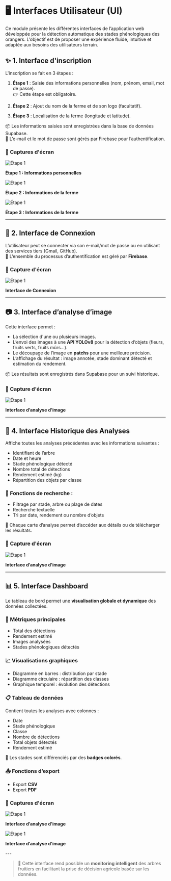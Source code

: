 # 🖥️ Interfaces Utilisateur (UI)

Ce module présente les différentes interfaces de l’application web développée pour la détection automatique des stades phénologiques des orangers. L’objectif est de proposer une expérience fluide, intuitive et adaptée aux besoins des utilisateurs terrain.

## ✨ 1. Interface d'inscription

L'inscription se fait en 3 étapes :

1. **Étape 1** : Saisie des informations personnelles (nom, prénom, email, mot de passe).  
   👉 Cette étape est obligatoire.

2. **Étape 2** : Ajout du nom de la ferme et de son logo (facultatif).

3. **Étape 3** : Localisation de la ferme (longitude et latitude).

📦 Les informations saisies sont enregistrées dans la base de données Supabase.  
🔐 L’e-mail et le mot de passe sont gérés par Firebase pour l’authentification.

### 📸 Captures d'écran

<div style={{ display: "flex", justifyContent: "space-around", alignItems: "center", flexWrap: "wrap" }}>
  <div style={{ textAlign: "center", width: "85%" }}>
    <img  src={require('/static/img/MLops/auth1.jpg').default}   alt="Étape 1" style={{ maxWidth: "95%", borderRadius: "10px" }} />
    <p><strong>Étape 1 : Informations personnelles</strong></p>
  </div>
</div>

<div style={{ display: "flex", justifyContent: "space-around", alignItems: "center", flexWrap: "wrap" }}>
  <div style={{ textAlign: "center", width: "85%" }}>
    <img  src={require('/static/img/MLops/FermeAuth.jpg').default}   alt="Étape 1" style={{ maxWidth: "95%", borderRadius: "10px" }} />
    <p><strong>Étape 2 : Informations de la ferme</strong></p>
  </div>
</div>

<div style={{ display: "flex", justifyContent: "space-around", alignItems: "center", flexWrap: "wrap" }}>
  <div style={{ textAlign: "center", width: "85%" }}>
    <img  src={require('/static/img/MLops/Localisation.jpg').default}   alt="Étape 1" style={{ maxWidth: "95%", borderRadius: "10px" }} />
    <p><strong>Étape 3 : Informations de la ferme</strong></p>
  </div>
</div>

---

## 🔐 2. Interface de Connexion

L’utilisateur peut se connecter via son e-mail/mot de passe ou en utilisant des services tiers (Gmail, GitHub).  
🔐 L’ensemble du processus d’authentification est géré par **Firebase**.

### 📸 Capture d'écran
<div style={{ display: "flex", justifyContent: "space-around", alignItems: "center", flexWrap: "wrap" }}>
  <div style={{ textAlign: "center", width: "85%" }}>
    <img  src={require('/static/img/MLops/Auth2.jpg').default}   alt="Étape 1" style={{ maxWidth: "95%", borderRadius: "10px" }} />
    <p><strong>Interface de Connexion</strong></p>
  </div>
</div>

---

## 📷 3. Interface d’analyse d’image

Cette interface permet :

- La sélection d'une ou plusieurs images.
- L’envoi des images à une **API YOLOv8** pour la détection d’objets (fleurs, fruits verts, fruits mûrs...).
- Le découpage de l’image en **patchs** pour une meilleure précision.
- L’affichage du résultat : image annotée, stade dominant détecté et estimation du rendement.

📦 Les résultats sont enregistrés dans Supabase pour un suivi historique.

### 📸 Capture d'écran

<div style={{ display: "flex", justifyContent: "space-around", alignItems: "center", flexWrap: "wrap" }}>
  <div style={{ textAlign: "center", width: "85%" }}>
    <img  src={require('/static/img/MLops/analyse.jpg').default}   alt="Étape 1" style={{ maxWidth: "95%", borderRadius: "10px" }} />
    <p><strong>Interface d’analyse d’image</strong></p>
  </div>
</div>

---

## 📜 4. Interface Historique des Analyses

Affiche toutes les analyses précédentes avec les informations suivantes :

- Identifiant de l’arbre
- Date et heure
- Stade phénologique détecté
- Nombre total de détections
- Rendement estimé (kg)
- Répartition des objets par classe

### 🔎 Fonctions de recherche :

- Filtrage par stade, arbre ou plage de dates
- Recherche textuelle
- Tri par date, rendement ou nombre d’objets

🧭 Chaque carte d’analyse permet d’accéder aux détails ou de télécharger les résultats.

### 📸 Capture d'écran

<div style={{ display: "flex", justifyContent: "space-around", alignItems: "center", flexWrap: "wrap" }}>
  <div style={{ textAlign: "center", width: "85%" }}>
    <img  src={require('/static/img/MLops/Historique.jpg').default}   alt="Étape 1" style={{ maxWidth: "95%", borderRadius: "10px" }} />
    <p><strong>Interface d’analyse d’image</strong></p>
  </div>
</div>

---

## 📊 5. Interface Dashboard

Le tableau de bord permet une **visualisation globale et dynamique** des données collectées.

### 🔢 Métriques principales

- Total des détections
- Rendement estimé
- Images analysées
- Stades phénologiques détectés

### 📈 Visualisations graphiques

- Diagramme en barres : distribution par stade
- Diagramme circulaire : répartition des classes
- Graphique temporel : évolution des détections

### 📋 Tableau de données

Contient toutes les analyses avec colonnes :
- Date
- Stade phénologique
- Classe
- Nombre de détections
- Total objets détectés
- Rendement estimé

🎨 Les stades sont différenciés par des **badges colorés**.

### 📤 Fonctions d’export

- Export **CSV**
- Export **PDF**

### 📸 Captures d'écran

<div style={{ display: "flex", justifyContent: "space-around", alignItems: "center", flexWrap: "wrap" }}>
  <div style={{ textAlign: "center", width: "85%" }}>
    <img  src={require('/static/img/MLops/dashboard1.jpg').default}   alt="Étape 1" style={{ maxWidth: "95%", borderRadius: "10px" }} />
    <p><strong>Interface d’analyse d’image</strong></p>
  </div>
</div>
<div style={{ display: "flex", justifyContent: "space-around", alignItems: "center", flexWrap: "wrap" }}>
  <div style={{ textAlign: "center", width: "85%" }}>
    <img  src={require('/static/img/MLops/dashboard2.jpg').default}   alt="Étape 1" style={{ maxWidth: "95%", borderRadius: "10px" }} />
    <p><strong>Interface d’analyse d’image</strong></p>
  </div>
</div>
---

> 🧠 Cette interface rend possible un **monitoring intelligent** des arbres fruitiers en facilitant la prise de décision agricole basée sur les données.
